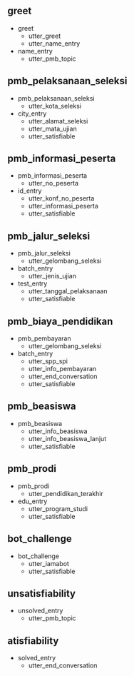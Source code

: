 ## greet
* greet
  - utter_greet
  - utter_name_entry  
* name_entry
  - utter_pmb_topic

## pmb_pelaksanaan_seleksi
* pmb_pelaksanaan_seleksi
  - utter_kota_seleksi
* city_entry
  - utter_alamat_seleksi
  - utter_mata_ujian
  - utter_satisfiable

## pmb_informasi_peserta
* pmb_informasi_peserta
  - utter_no_peserta
* id_entry
  - utter_konf_no_peserta
  - utter_informasi_peserta
  - utter_satisfiable

## pmb_jalur_seleksi
* pmb_jalur_seleksi
  -  utter_gelombang_seleksi
* batch_entry
  -  utter_jenis_ujian
* test_entry
  - utter_tanggal_pelaksanaan
  - utter_satisfiable

## pmb_biaya_pendidikan
* pmb_pembayaran
  - utter_gelombang_seleksi
* batch_entry
  - utter_spp_spi
  - utter_info_pembayaran
  - utter_end_conversation
  - utter_satisfiable

## pmb_beasiswa
* pmb_beasiswa
  - utter_info_beasiswa
  - utter_info_beasiswa_lanjut
  - utter_satisfiable

## pmb_prodi
* pmb_prodi
  - utter_pendidikan_terakhir
* edu_entry
  - utter_program_studi
  - utter_satisfiable

## bot_challenge
* bot_challenge
  - utter_iamabot
  - utter_satisfiable

## unsatisfiability
* unsolved_entry
  - utter_pmb_topic

## atisfiability
* solved_entry
  - utter_end_conversation
